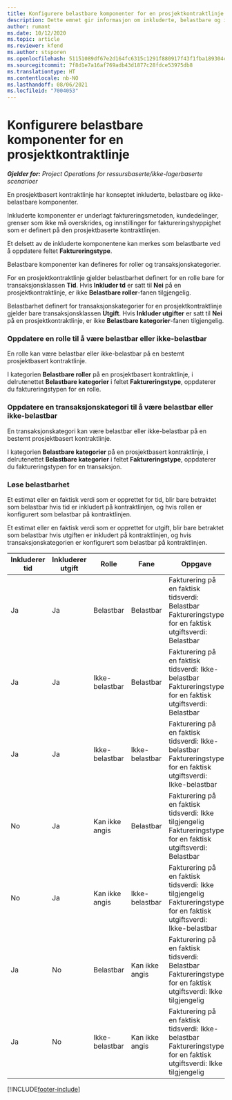 ```yaml
---
title: Konfigurere belastbare komponenter for en prosjektkontraktlinje
description: Dette emnet gir informasjon om inkluderte, belastbare og ikke-belastbare komponenter på kontraktlinjer.
author: rumant
ms.date: 10/12/2020
ms.topic: article
ms.reviewer: kfend
ms.author: stsporen
ms.openlocfilehash: 51151089df67e2d164fc6315c1291f880917f43f1fba189304cb305ea973cecb
ms.sourcegitcommit: 7f8d1e7a16af769adb43d1877c28fdce53975db8
ms.translationtype: HT
ms.contentlocale: nb-NO
ms.lasthandoff: 08/06/2021
ms.locfileid: "7004053"
---
```

# <a name="configure-chargeable-components-of-a-project-contract-line"></a>Konfigurere belastbare komponenter for en prosjektkontraktlinje

_**Gjelder for:** Project Operations for ressursbaserte/ikke-lagerbaserte scenarioer_

En prosjektbasert kontraktlinje har konseptet inkluderte, belastbare og ikke-belastbare komponenter.

Inkluderte komponenter er underlagt faktureringsmetoden, kundedelinger, grenser som ikke må overskrides, og innstillinger for faktureringshyppighet som er definert på den prosjektbaserte kontraktlinjen.

Et delsett av de inkluderte komponentene kan merkes som belastbarte ved å oppdatere feltet **Faktureringstype**.

Belastbare komponenter kan defineres for roller og transaksjonskategorier.

For en prosjektkontraktlinje gjelder belastbarhet definert for en rolle bare for transaksjonsklassen **Tid**. Hvis **Inkluder td** er satt til **Nei** på en prosjektkontraktlinje, er ikke **Belastbare roller**-fanen tilgjengelig.

Belastbarhet definert for transaksjonskategorier for en prosjektkontraktlinje gjelder bare transaksjonsklassen **Utgift**. Hvis **Inkluder utgifter** er satt til **Nei** på en prosjektkontraktlinje, er ikke **Belastbare kategorier**-fanen tilgjengelig.

### <a name="update-a-role-to-be-chargeable-or-non-chargeable"></a>Oppdatere en rolle til å være belastbar eller ikke-belastbar

En rolle kan være belastbar eller ikke-belastbar på en bestemt prosjektbasert kontraktlinje.

I kategorien **Belastbare roller** på en prosjektbasert kontraktlinje, i delrutenettet **Belastbare kategorier** i feltet **Faktureringstype**, oppdaterer du faktureringstypen for en rolle.

### <a name="update-a-transaction-category-to-be-chargeable-or-non-chargeable"></a>Oppdatere en transaksjonskategori til å være belastbar eller ikke-belastbar

En transaksjonskategori kan være belastbar eller ikke-belastbar på en bestemt prosjektbasert kontraktlinje.

I kategorien **Belastbare kategorier** på en prosjektbasert kontraktlinje, i delrutenettet **Belastbare kategorier** i feltet **Faktureringstype**, oppdaterer du faktureringstypen for en transaksjon.

### <a name="resolve-chargeability"></a>Løse belastbarhet

Et estimat eller en faktisk verdi som er opprettet for tid, blir bare betraktet som belastbar hvis tid er inkludert på kontraktlinjen, og hvis rollen er konfigurert som belastbar på kontraktlinjen.

Et estimat eller en faktisk verdi som er opprettet for utgift, blir bare betraktet som belastbar hvis utgiften er inkludert på kontraktlinjen, og hvis transaksjonskategorien er konfigurert som belastbar på kontraktlinjen.

| Inkluderer tid | Inkluderer utgift | Rolle | Fane | Oppgave |
| --- | --- | --- | --- | --- |
| Ja | Ja | Belastbar | Belastbar | Fakturering på en faktisk tidsverdi: Belastbar </br>Faktureringstype for en faktisk utgiftsverdi: Belastbar |
| Ja | Ja | Ikke-belastbar | Belastbar | Fakturering på en faktisk tidsverdi: Ikke-belastbar </br>Faktureringstype for en faktisk utgiftsverdi: Belastbar |
| Ja | Ja | Ikke-belastbar | Ikke-belastbar | Fakturering på en faktisk tidsverdi: Ikke-belastbar </br>Faktureringstype for en faktisk utgiftsverdi: Ikke-belastbar |
| No | Ja | Kan ikke angis | Belastbar | Fakturering på en faktisk tidsverdi: Ikke tilgjengelig </br>Faktureringstype for en faktisk utgiftsverdi: Belastbar |
| No | Ja | Kan ikke angis | Ikke-belastbar | Fakturering på en faktisk tidsverdi: Ikke tilgjengelig </br>Faktureringstype for en faktisk utgiftsverdi: Ikke-belastbar |
| Ja | No | Belastbar | Kan ikke angis | Fakturering på en faktisk tidsverdi: Belastbar </br>Faktureringstype for en faktisk utgiftsverdi: Ikke tilgjengelig |
| Ja | No | Ikke-belastbar | Kan ikke angis | Fakturering på en faktisk tidsverdi: Ikke-belastbar </br> Faktureringstype for en faktisk utgiftsverdi: Ikke tilgjengelig |


[!INCLUDE[footer-include](../includes/footer-banner.md)]
